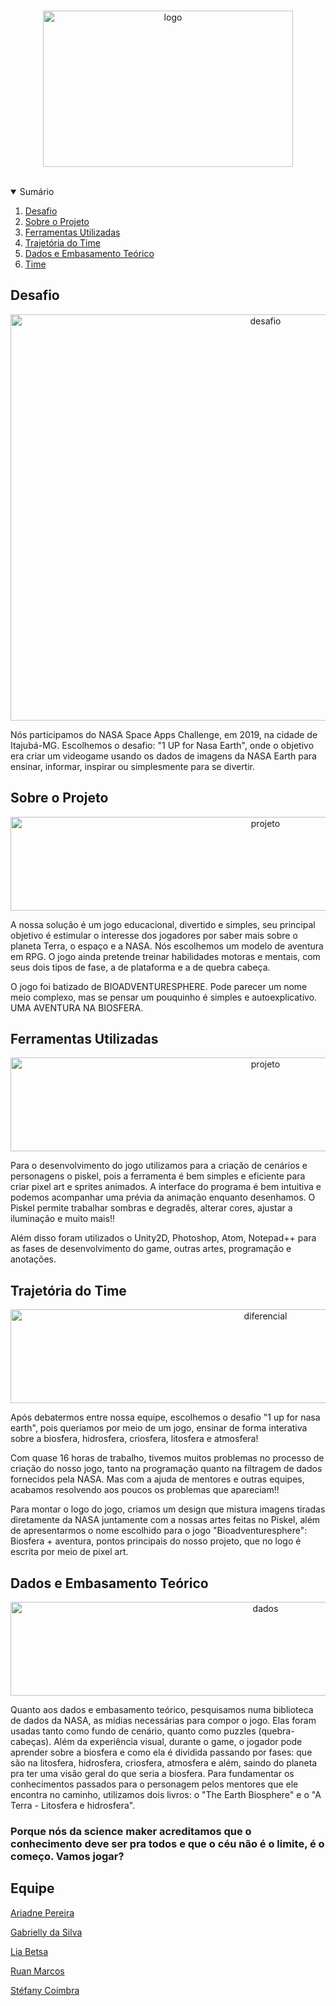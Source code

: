 <!--
*** Thanks for checking out the Best-README-Template. If you have a suggestion
*** that would make this better, please fork the repo and create a pull request
*** or simply open an issue with the tag "enhancement".
*** Thanks again! Now go create something AMAZING! :D
-->

<!-- PROJECT SHIELDS -->
<!--
*** I'm using markdown "reference style" links for readability.
*** Reference links are enclosed in brackets [ ] instead of parentheses ( ).
*** See the bottom of this document for the declaration of the reference variables
*** for contributors-url, forks-url, etc. This is an optional, concise syntax you may use.
*** https://www.markdownguide.org/basic-syntax/#reference-style-links
-->

<!-- PROJECT LOGO -->
<br />
<p align="center">
  <a href="https://github.com/stefanycoimbra/Bioadventuresphere-NASA_Game">
    <img src="Images/logo.png" alt="logo" width="400" height="250">
  </a>

<br />
<br />

<!-- SUMARY -->
<details open="open">
  <summary>Sumário</summary>
  <ol>
    <li>
      <a href="#desafio">Desafio</a>
    </li>
    <li>
      <a href="#sobre-o-projeto">Sobre o Projeto</a>
    </li>
    <li>
      <a href="#ferramentas-utilizadas">Ferramentas Utilizadas</a>
    </li>
    <li>
      <a href="#trajetória-do-time">Trajetória do Time</a>
    </li>
    <li>
      <a href="#dados-e-embasamento-teórico">Dados e Embasamento Teórico</a>
    </li>
    <li><a href="#time">Time</a>
    </li>
  </ol>
</details>

<!-- ABOUT THE PROJECT -->

## Desafio

<p align="center">
  <a href="https://github.com/stefanycoimbra/Bioadventuresphere-NASA_Game">
    <img src="Images/desafio.png" alt="desafio" width="800" height="650">
  </a>
</p>

Nós participamos do NASA Space Apps Challenge, em 2019, na cidade de Itajubá-MG. Escolhemos o desafio: "1 UP for Nasa Earth", onde o objetivo era criar um videogame usando os dados de imagens da NASA Earth para ensinar, informar, inspirar ou simplesmente para se divertir.
  
## Sobre o Projeto

<p align="center">
  <a href="https://github.com/stefanycoimbra/Bioadventuresphere-NASA_Game">
    <img src="Images/projeto.png" alt="projeto" width="800" height="150">
  </a>
</p>

A nossa solução é um jogo educacional, divertido e simples, seu principal objetivo é estimular o interesse dos jogadores por saber mais sobre o planeta Terra, o espaço e a NASA. Nós escolhemos um modelo de aventura em RPG. O jogo ainda pretende treinar habilidades motoras e mentais, com seus dois tipos de fase, a de plataforma e a de quebra cabeça. 

O jogo foi batizado de BIOADVENTURESPHERE. Pode parecer um nome meio complexo, mas se pensar um pouquinho é simples e autoexplicativo. UMA AVENTURA NA BIOSFERA.

<!-- GETTING STARTED -->

## Ferramentas Utilizadas

<p align="center">
  <a href="https://github.com/stefanycoimbra/Bioadventuresphere-NASA_Game">
    <img src="Images/projeto.png" alt="projeto" width="800" height="150">
  </a>
</p>

Para o desenvolvimento do jogo utilizamos para a criação de cenários e personagens o piskel, pois a ferramenta é bem simples e eficiente para criar pixel art e sprites animados. A interface do programa é bem intuitiva e podemos acompanhar uma prévia da animação enquanto desenhamos. O Piskel permite trabalhar sombras e degradês, alterar cores, ajustar a iluminação e muito mais!!

Além disso foram utilizados o Unity2D, Photoshop, Atom, Notepad++ para as fases de desenvolvimento do game, outras artes, programação e anotações.

<!-- DEVELOPING THE PROJECT -->

## Trajetória do Time

<p align="center">
  <a href="https://github.com/stefanycoimbra/Bioadventuresphere-NASA_Game">
    <img src="Images/diferencial.png" alt="diferencial" width="800" height="150">
  </a>
</p>

Após debatermos entre nossa equipe, escolhemos o desafio "1 up for nasa earth", pois queríamos por meio de um jogo, ensinar de forma interativa sobre a biosfera, hidrosfera, criosfera, litosfera e atmosfera!  

Com quase 16 horas de trabalho, tivemos muitos problemas no processo de criação do nosso jogo, tanto na programação quanto na filtragem de dados fornecidos pela NASA. Mas com a ajuda de mentores e outras equipes, acabamos resolvendo aos poucos os problemas que apareciam!! 

Para montar o logo do jogo, criamos um design que mistura imagens tiradas diretamente da NASA juntamente com a nossas artes feitas no Piskel, além de apresentarmos o nome escolhido para o jogo "Bioadventuresphere": Biosfera + aventura, pontos principais do nosso projeto, que no logo é escrita por meio de pixel art.

## Dados e Embasamento Teórico

<p align="center">
  <a href="https://github.com/stefanycoimbra/Bioadventuresphere-NASA_Game">
    <img src="Images/dados.png" alt="dados" width="800" height="150">
  </a>
</p>

Quanto aos dados e embasamento teórico, pesquisamos numa biblioteca de dados da NASA, as mídias necessárias para compor o jogo. Elas foram usadas tanto como fundo de cenário, quanto como puzzles (quebra-cabeças). Além da experiência visual, durante o game, o jogador pode aprender sobre a biosfera e como ela é dividida passando por fases: que são na litosfera, hidrosfera, criosfera, atmosfera e além, saindo do planeta pra ter uma visão geral do que seria a biosfera. Para fundamentar os conhecimentos passados para o personagem pelos mentores que ele encontra no caminho, utilizamos dois livros: o "The Earth Biosphere" e o "A Terra - Litosfera e hidrosfera".

### Porque nós da science maker acreditamos que o conhecimento deve ser pra todos e que o céu não é o limite, é o começo. Vamos jogar?

<!-- TEAM -->

## Equipe

[Ariadne Pereira](https://www.linkedin.com/in/ariadne-vieira-5b0375201)

[Gabrielly da Silva](https://linkedin.com/in/gabrielly-da-silva-morais)

[Lia Betsa](https://www.linkedin.com/in/lia-betsa-8676ba191)

[Ruan Marcos](https://linkedin.com/in/ruanmarcosb)

[Stéfany Coimbra](https://www.linkedin.com/in/stéfany-coimbra-23780a16b)
